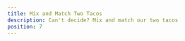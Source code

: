 ```yaml
---
title: Mix and Match Two Tacos
description: Can't decide? Mix and match our two tacos
position: 7
---
```



